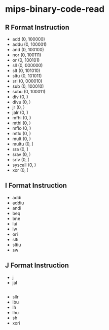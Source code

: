 # mips-binary-code-read

## R Format Instruction

- add (0, 100000)
- addu (0, 100001)
- and (0, 100100)
- nor (0, 100111)
- or (0, 100101)
- sll (0, 000000)
- slt (0, 101010)
- sltu (0, 101011)
- srl (0, 000010)
- sub (0, 100010)
- subu (0, 100011)
- div (0, )
- divu (0, )
- jr (0, )
- jalr (0, )
- mfhi (0, )
- mthi (0, )
- mflo (0, )
- mtlo (0, )
- mult (0, )
- multu (0, )
- sra (0, )
- srav (0, )
- srlv (0, )
- syscall (0, )
- xor (0, )

## I Format Instruction
- addi
- addiu
- andi
- beq
- bne
- lui
- lw
- ori
- slti
- sltiu
- sw

## J Format Instruction
- j
- jal


##
- sllr
- lbu
- lh
- lhu
- sh
- xori